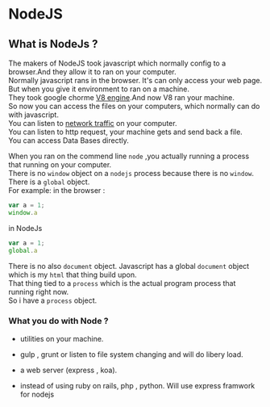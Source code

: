 # NodeJS

## What is NodeJs ?
The makers of NodeJS took javascript which normally config to a browser.And they allow it to ran on your computer.<br /> 
Normally javascript rans in the browser. It's can only access your web page.<br />
But when you give it  environment to ran on a machine.<br />They took google chorme [V8 engine](https://en.wikipedia.org/wiki/Chrome_V8).And now V8 ran your machine. <br />So now you can access the files on your computers, which normally can do with javascript.<br />You can listen to [network traffic](https://en.wikipedia.org/wiki/Network_traffic) on your computer. <br />You can listen to http request, your machine gets and send back a file.<br />You can access Data Bases directly.<br />


When you ran on the commend line `node` ,you actually running a process that running on your computer.<br />There is no `window` object on a `nodejs` process because there is no `window`.<br />There is a `global` object.<br />For example: in the browser : 
```javascript
var a = 1;
window.a 
```
in NodeJs
```javascript
var a = 1;
global.a 
```
There is no also `document` object. Javascript has a global `document` object which is my `html` that thing build upon.<br />That thing tied to a `process`  which is the actual program process that running right now.<br />So i have a `process` object. 


### What you do with Node ?
- utilities on your machine.
* gulp , grunt or listen to file system changing and will do libery load.
- a web server (express , koa).
* instead of using ruby on rails, php , python. Will use express framwork for nodejs